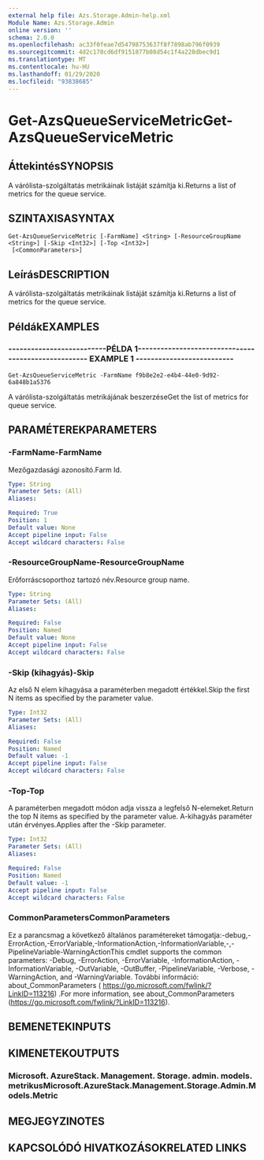 ```yaml
---
external help file: Azs.Storage.Admin-help.xml
Module Name: Azs.Storage.Admin
online version: ''
schema: 2.0.0
ms.openlocfilehash: ac33f0feae7d54798753637f8f7898ab796f0939
ms.sourcegitcommit: 4d2c178cd6df9151877b08d54c1f4a228dbec9d1
ms.translationtype: MT
ms.contentlocale: hu-HU
ms.lasthandoff: 01/29/2020
ms.locfileid: "93838685"
---
```

# <span data-ttu-id="ca717-101">Get-AzsQueueServiceMetric</span><span class="sxs-lookup"><span data-stu-id="ca717-101">Get-AzsQueueServiceMetric</span></span>

## <span data-ttu-id="ca717-102">Áttekintés</span><span class="sxs-lookup"><span data-stu-id="ca717-102">SYNOPSIS</span></span>
<span data-ttu-id="ca717-103">A várólista-szolgáltatás metrikáinak listáját számítja ki.</span><span class="sxs-lookup"><span data-stu-id="ca717-103">Returns a list of metrics for the queue service.</span></span>

## <span data-ttu-id="ca717-104">SZINTAXISA</span><span class="sxs-lookup"><span data-stu-id="ca717-104">SYNTAX</span></span>

```
Get-AzsQueueServiceMetric [-FarmName] <String> [-ResourceGroupName <String>] [-Skip <Int32>] [-Top <Int32>]
 [<CommonParameters>]
```

## <span data-ttu-id="ca717-105">Leírás</span><span class="sxs-lookup"><span data-stu-id="ca717-105">DESCRIPTION</span></span>
<span data-ttu-id="ca717-106">A várólista-szolgáltatás metrikáinak listáját számítja ki.</span><span class="sxs-lookup"><span data-stu-id="ca717-106">Returns a list of metrics for the queue service.</span></span>

## <span data-ttu-id="ca717-107">Példák</span><span class="sxs-lookup"><span data-stu-id="ca717-107">EXAMPLES</span></span>

### <span data-ttu-id="ca717-108">--------------------------PÉLDA 1--------------------------</span><span class="sxs-lookup"><span data-stu-id="ca717-108">-------------------------- EXAMPLE 1 --------------------------</span></span>
```
Get-AzsQueueServiceMetric -FarmName f9b8e2e2-e4b4-44e0-9d92-6a848b1a5376
```

<span data-ttu-id="ca717-109">A várólista-szolgáltatás metrikájának beszerzése</span><span class="sxs-lookup"><span data-stu-id="ca717-109">Get the list of metrics for queue service.</span></span>

## <span data-ttu-id="ca717-110">PARAMÉTEREK</span><span class="sxs-lookup"><span data-stu-id="ca717-110">PARAMETERS</span></span>

### <span data-ttu-id="ca717-111">-FarmName</span><span class="sxs-lookup"><span data-stu-id="ca717-111">-FarmName</span></span>
<span data-ttu-id="ca717-112">Mezőgazdasági azonosító.</span><span class="sxs-lookup"><span data-stu-id="ca717-112">Farm Id.</span></span>

```yaml
Type: String
Parameter Sets: (All)
Aliases: 

Required: True
Position: 1
Default value: None
Accept pipeline input: False
Accept wildcard characters: False
```

### <span data-ttu-id="ca717-113">-ResourceGroupName</span><span class="sxs-lookup"><span data-stu-id="ca717-113">-ResourceGroupName</span></span>
<span data-ttu-id="ca717-114">Erőforráscsoporthoz tartozó név.</span><span class="sxs-lookup"><span data-stu-id="ca717-114">Resource group name.</span></span>

```yaml
Type: String
Parameter Sets: (All)
Aliases: 

Required: False
Position: Named
Default value: None
Accept pipeline input: False
Accept wildcard characters: False
```

### <span data-ttu-id="ca717-115">-Skip (kihagyás)</span><span class="sxs-lookup"><span data-stu-id="ca717-115">-Skip</span></span>
<span data-ttu-id="ca717-116">Az első N elem kihagyása a paraméterben megadott értékkel.</span><span class="sxs-lookup"><span data-stu-id="ca717-116">Skip the first N items as specified by the parameter value.</span></span>

```yaml
Type: Int32
Parameter Sets: (All)
Aliases: 

Required: False
Position: Named
Default value: -1
Accept pipeline input: False
Accept wildcard characters: False
```

### <span data-ttu-id="ca717-117">-Top</span><span class="sxs-lookup"><span data-stu-id="ca717-117">-Top</span></span>
<span data-ttu-id="ca717-118">A paraméterben megadott módon adja vissza a legfelső N-elemeket.</span><span class="sxs-lookup"><span data-stu-id="ca717-118">Return the top N items as specified by the parameter value.</span></span>
<span data-ttu-id="ca717-119">A-kihagyás paraméter után érvényes.</span><span class="sxs-lookup"><span data-stu-id="ca717-119">Applies after the -Skip parameter.</span></span>

```yaml
Type: Int32
Parameter Sets: (All)
Aliases: 

Required: False
Position: Named
Default value: -1
Accept pipeline input: False
Accept wildcard characters: False
```

### <span data-ttu-id="ca717-120">CommonParameters</span><span class="sxs-lookup"><span data-stu-id="ca717-120">CommonParameters</span></span>
<span data-ttu-id="ca717-121">Ez a parancsmag a következő általános paramétereket támogatja:-debug,-ErrorAction,-ErrorVariable,-InformationAction,-InformationVariable,-,-PipelineVariable-WarningAction</span><span class="sxs-lookup"><span data-stu-id="ca717-121">This cmdlet supports the common parameters: -Debug, -ErrorAction, -ErrorVariable, -InformationAction, -InformationVariable, -OutVariable, -OutBuffer, -PipelineVariable, -Verbose, -WarningAction, and -WarningVariable.</span></span> <span data-ttu-id="ca717-122">További információ: about_CommonParameters ( https://go.microsoft.com/fwlink/?LinkID=113216) .</span><span class="sxs-lookup"><span data-stu-id="ca717-122">For more information, see about_CommonParameters (https://go.microsoft.com/fwlink/?LinkID=113216).</span></span>

## <span data-ttu-id="ca717-123">BEMENETEK</span><span class="sxs-lookup"><span data-stu-id="ca717-123">INPUTS</span></span>

## <span data-ttu-id="ca717-124">KIMENETEK</span><span class="sxs-lookup"><span data-stu-id="ca717-124">OUTPUTS</span></span>

### <span data-ttu-id="ca717-125">Microsoft. AzureStack. Management. Storage. admin. models. metrikus</span><span class="sxs-lookup"><span data-stu-id="ca717-125">Microsoft.AzureStack.Management.Storage.Admin.Models.Metric</span></span>

## <span data-ttu-id="ca717-126">MEGJEGYZI</span><span class="sxs-lookup"><span data-stu-id="ca717-126">NOTES</span></span>

## <span data-ttu-id="ca717-127">KAPCSOLÓDÓ HIVATKOZÁSOK</span><span class="sxs-lookup"><span data-stu-id="ca717-127">RELATED LINKS</span></span>

